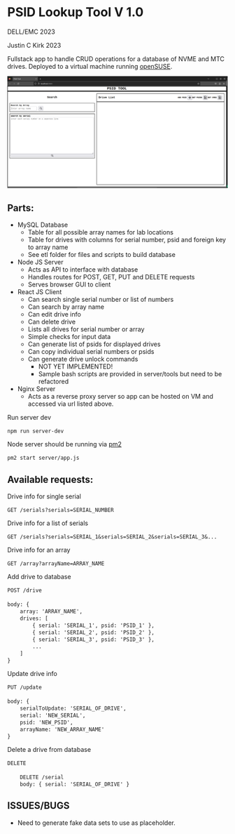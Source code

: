 # PSID Lookup Tool V 1.0

DELL/EMC 2023

Justin C Kirk 2023

Fullstack app to handle CRUD operations for a database of NVME and MTC drives. 
Deployed to a virtual machine running [openSUSE](https://www.opensuse.org/).


<img src="./assets/psid-tool-main.png" width="800" alt="psid tool main png" title="Psid Tool">


## Parts:

- MySQL Database
    - Table for all possible array names for lab locations
    - Table for drives with columns for serial number, psid and foreign key to array name
    - See etl folder for files and scripts to build database
- Node JS Server
    - Acts as API to interface with database
    - Handles routes for POST, GET, PUT and DELETE requests
    - Serves browser GUI to client
- React JS Client
    - Can search single serial number or list of numbers
    - Can search by array name
    - Can edit drive info
    - Can delete drive
    - Lists all drives for serial number or array
    - Simple checks for input data
    - Can generate list of psids for displayed drives
    - Can copy individual serial numbers or psids
    - Can generate drive unlock commands
        - NOT YET IMPLEMENTED!
        - Sample bash scripts are provided in server/tools but need to be refactored
- Nginx Server
    - Acts as a reverse proxy server so app can be hosted on VM and accessed via url listed above.

Run server dev

    npm run server-dev

Node server should be running via [pm2](https://www.npmjs.com/package/pm2)

    pm2 start server/app.js

## Available requests:

Drive info for single serial

    GET /serials?serials=SERIAL_NUMBER
    
Drive info for a list of serials

    GET /serials?serials=SERIAL_1&serials=SERIAL_2&serials=SERIAL_3&...
    
Drive info for an array
    
    GET /array?arrayName=ARRAY_NAME

Add drive to database

    POST /drive

    body: {
        array: 'ARRAY_NAME',
        drives: [    
            { serial: 'SERIAL_1', psid: 'PSID_1' },
            { serial: 'SERIAL_2', psid: 'PSID_2' },
            { serial: 'SERIAL_3', psid: 'PSID_3' },
            ...
        ]
    }

Update drive info

    PUT /update

    body: {
        serialToUpdate: 'SERIAL_OF_DRIVE',
        serial: 'NEW_SERIAL',
        psid: 'NEW_PSID',
        arrayName: 'NEW_ARRAY_NAME'
    }

Delete a drive from database

    DELETE

        DELETE /serial
        body: { serial: 'SERIAL_OF_DRIVE' }

## ISSUES/BUGS

* Need to generate fake data sets to use as placeholder.
